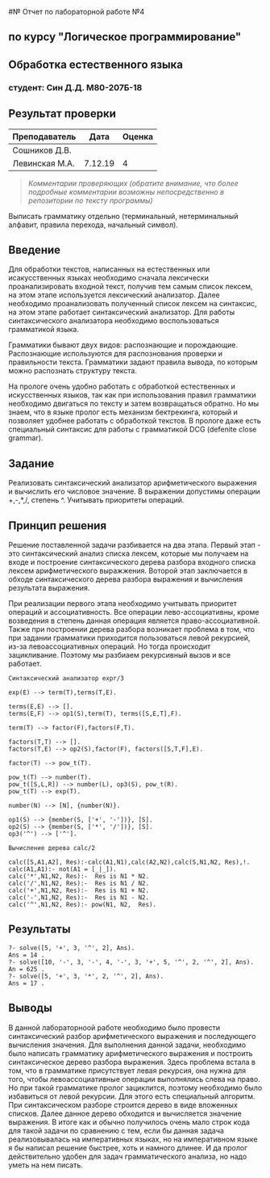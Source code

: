 #№ Отчет по лабораторной работе №4
## по курсу "Логическое программирование"

## Обработка естественного языка

### студент: Cин Д.Д. М80-207Б-18

## Результат проверки

| Преподаватель     | Дата         |  Оценка       |
|-------------------|--------------|---------------|
| Сошников Д.В. |              |               |
| Левинская М.А.|    7.12.19   |     4         |

> *Комментарии проверяющих (обратите внимание, что более подробные комментарии возможны непосредственно в репозитории по тексту программы)*

Выписать грамматику отдельно (терминальный, нетерминальный алфавит, правила перехода, начальный символ).

## Введение

Для обработки текстов, написанных на естественных или исакусственных языках необходимо сначала лексически проанализировать входной текст, получив тем самым список лексем, на этом этапе используется лексический анализатор. Далее необходимо проанализовать полученный список лексем на синтаксис, на этом этапе работает синтаксический анализатор. Для работы синтаксического анализатора необходимо воспользоваться грамматикой языка.

Грамматики бывают двух видов: распознающие и порождающие. Распознающие используются для распознования проверки и правильности текста. Грамматики задают правила вывода, по которым можно распознать структуру текста.

На прологе очень удобно работать с обработкой естественных и искусственных языков, так как при использования правил грамматики необходимо двигаться по тексту и затем возвращаться обратно. Но мы знаем, что в языке пролог есть механизм бектрекинга, который и позволяет удобнее работать с обработкой текстов. В прологе даже есть специальный синтаксис для работы с грамматикой DCG (defenite close grammar).

## Задание

Реализовать синтаксический анализатор арифметического выражения и вычислить его числовое значение. В выражении допустимы операции +,-,*,/, степень ^. Учитывать приоритеты операций.

## Принцип решения

Решение поставленной задачи разбивается на два этапа. Первый этап - это синтаксический анализ списка лексем, которые мы получаем на входе и построение синтаксического дерева разбора входного списка лексем арифметического выражжения. Воторой этап заключается в обходе синтаксического дерева разбора выражения и вычисления результата выражения.

При реализации первого этапа необходимо учитывать приоритет операций и ассоциативность. Все операции лево-ассоциативны, кроме возведения в степень данная операция является право-ассоциативной. Также при построении дерева разбора возникает проблема в том, что при задании грамматики приходится пользоваться левой рекурсией, из-за левоассоциативных операций. Но тогда происходит зацикливание. Поэтому мы разбиаем рекурсивный вызов и все работает.

`Синтаксический анализатор expr/3`

```
exp(E) --> term(T),terms(T,E).

terms(E,E) --> [].
terms(E,F) --> op1(S),term(T), terms([S,E,T],F).

term(T) --> factor(F),factors(F,T).

factors(T,T) --> [].
factors(T,E) --> op2(S),factor(F), factors([S,T,F],E).

factor(T) --> pow_t(T).

pow_t(T) --> number(T).
pow_t([S,L,R]) --> number(L), op3(S), pow_t(R).
pow_t(T) --> exp(T).

number(N) --> [N], {number(N)}.

op1(S) --> {member(S, ['+', '-'])}, [S].
op2(S) --> {member(S, ['*', '/'])}, [S].
op3('^') --> ['^'].
```

`Вычисление дерева calc/2`
```
calc([S,A1,A2], Res):-calc(A1,N1),calc(A2,N2),calc(S,N1,N2, Res),!.
calc(A1,A1):- not(A1 = [_|_]).
calc('*',N1,N2, Res):-  Res is N1 * N2.
calc('/',N1,N2, Res):-  Res is N1 / N2.
calc('+',N1,N2, Res):-  Res is N1 + N2.
calc('-',N1,N2, Res):-  Res is N1 - N2.
calc('^',N1,N2, Res):- pow(N1, N2,  Res).
```

## Результаты

```
?- solve([5, '+', 3, '^', 2], Ans).
Ans = 14 .
?- solve([10, '-', 3, '-', 4, '-', 3, '+', 5, '^', 2, '^', 2], Ans).
An = 625 .
?- solve([5, '+', 3, '*', 2, '^', 2], Ans).
Ans = 17 .
```

## Выводы

В данной лабораторноой работе необходимо было провести синтаксический разбор арифметического выражения и последующего вычисления значения. Для выполнения данной задачи, необходимо было написать грамматику арифметического выражения и построить синтаксическое дерево разбора выражения. Здесь проблема встала в том, что в грамматике присутствует левая рекурсия, она нужна для того, чтобы левоассоциативные операции выполнялись слева на право. Но при такой грамматике пролог зациклится, поэтому необходимо было избавиться от левой рекурсии. Для этого есть специальный алгоритм. При синтаксическом разборе строится дерево в виде вложенных списков. Далее данное дерево обходится и вычисляется значение выражения. В итоге как и обычно получилось очень мало строк кода для такой задачи по сравнению с тем, если бы данная задача реализовывалась на императивных языках, но на императивном языке я бы написал решение быстрее, хоть и намного длинее. И да пролог действительно удобен для задач грамматического анализа, но надо уметь на нем писать.
